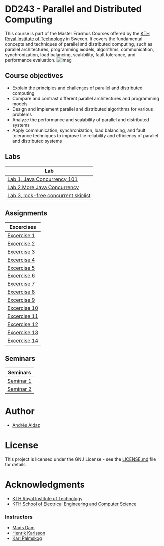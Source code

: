 # DD243 - Parallel and Distributed Computing
This course is part of the Master Erasmus Courses offered by the [KTH Royal Institute of Technology](https://www.kth.se/student/kurser/kurs/DD2443?periods=0&l=en) in Sweden. It covers the fundamental concepts and techniques of parallel and distributed computing, such as parallel architectures, programming models, algorithms, communication, synchronization, load balancing, scalability, fault tolerance, and performance evaluation.
![imag](https://images.unsplash.com/photo-1634819893803-3abddb5922fb?ixlib=rb-4.0.3&ixid=MnwxMjA3fDB8MHxwaG90by1wYWdlfHx8fGVufDB8fHx8&auto=format&fit=crop&w=1674&q=80)
## Course objectives
- Explain the principles and challenges of parallel and distributed computing
- Compare and contrast different parallel architectures and programming models
- Design and implement parallel and distributed algorithms for various problems
- Analyze the performance and scalability of parallel and distributed systems
- Apply communication, synchronization, load balancing, and fault tolerance techniques to improve the reliability and efficiency of parallel and distributed systems

## Labs

| Lab         | 
|--------------|
| [Lab 1, Java Concurrency 101](/labs/lab1/) |
|[Lab 2 More Java Concurrency](/labs/lab2/)      | 
| [Lab 3, lock-free concurrent skiplist](/labs/lab3/)     |

## Assignments

|     Excercises     |      
|--------------|
| [Excercise 1](/assignments/ex1.pdf) | 
|[Excercise 2](/assignments/ex2.pdf)      |
| [Excercise 3](/assignments/ex3.pdf)     |
| [Excercise 4](/assignments/ex4.pdf)     |
| [Excercise 5]()     |
| [Excercise 6]()     |
| [Excercise 7]()     |
| [Excercise 8]()     |
| [Excercise 9]()     |
| [Excercise 10](/assignments/)     |
| [Excercise 11](/assignments/ex11.pdf)     |
| [Excercise 12](/assignments/ex12.pdf)     |
| [Excercise 13](/assignments/ex13.pdf)     |
| [Excercise 14]()     |

## Seminars
| Seminars         |      
|--------------|
| [Seminar 1]() |
| [Seminar 2]() |

# Author

- [Andrés Aldaz](https://www.daibeal.me)

# License

This project is licensed under the GNU License - see the [LICENSE.md](LICENSE.md) file for details

# Acknowledgments

- [KTH Royal Institute of Technology](https://www.kth.se/en)
- [KTH School of Electrical Engineering and Computer Science](https://www.kth.se/en/eecs)
### Instructors
- [Mads Dam](https://www.kth.se/profile/mfd/)
- [Henrik Karlsson](https://www.kth.se/profile/henrik10/)
- [Karl Palmskog](https://www.kth.se/profile/palmskog)
